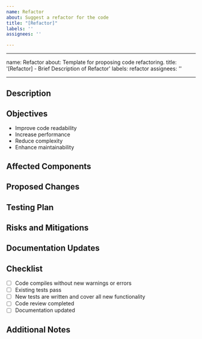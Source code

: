 ```yaml
---
name: Refactor
about: Suggest a refactor for the code
title: "[Refactor]"
labels: ''
assignees: ''

---
```


---
name: Refactor
about: Template for proposing code refactoring.
title: '[Refactor] - Brief Description of Refactor'
labels: refactor
assignees: ''

---

## Description
<!-- Provide a clear and concise description of what the refactor is and why it is necessary. Include any relevant background or technical debt that this refactor addresses. -->

## Objectives
<!-- List the key objectives of this refactor. -->
- Improve code readability
- Increase performance
- Reduce complexity
- Enhance maintainability

## Affected Components
<!-- Identify the parts of the codebase that will be affected by this refactor. Include file names, modules, or services if applicable. -->

## Proposed Changes
<!-- Outline the proposed changes. Provide code snippets or pseudocode if applicable. Mention any new patterns or practices you intend to use. -->

## Testing Plan
<!-- Describe how the refactoring changes will be tested to ensure they do not alter the functionality. Mention specific unit tests, integration tests, or other testing methods that will be used. -->

## Risks and Mitigations
<!-- Discuss any potential risks this refactor might introduce to the existing system and include mitigation plans for those risks. -->

## Documentation Updates
<!-- List any documentation that will need to be updated or created as a result of the refactor. This might include inline code comments, README files, or external documentation. -->

## Checklist
- [ ] Code compiles without new warnings or errors
- [ ] Existing tests pass
- [ ] New tests are written and cover all new functionality
- [ ] Code review completed
- [ ] Documentation updated

## Additional Notes
<!-- Include any other information that would be useful for those reviewing or working on this refactor. -->
